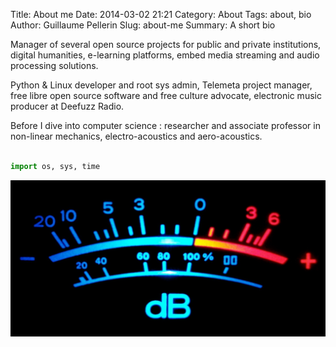 Title: About me
Date: 2014-03-02 21:21
Category: About
Tags: about, bio
Author: Guillaume Pellerin
Slug: about-me
Summary: A short bio

Manager of several open source projects for public and private institutions, digital humanities, e-learning platforms, embed media streaming and audio processing solutions.

Python & Linux developer and root sys admin, Telemeta project manager, free libre open source software and free culture advocate, electronic music producer at Deefuzz Radio.

Before I dive into computer science : researcher and associate professor in non-linear mechanics, electro-acoustics and aero-acoustics.

```python

import os, sys, time

```

![VU](images/wall-vu-1200_crop.jpg)